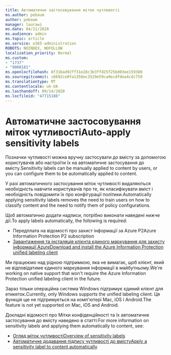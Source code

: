 ```yaml
---
title: Автоматичне застосовування міток чутливості
ms.author: pebaum
author: pebaum
manager: laurawi
ms.date: 04/21/2020
ms.audience: admin
ms.topic: article
ms.service: o365-administration
ROBOTS: NOINDEX, NOFOLLOW
localization_priority: Normal
ms.custom:
- "1737"
- "9000181"
ms.openlocfilehash: 8f316ad92ff31e28c3b3ffd25f25bd03ee159380
ms.sourcegitcommit: c6692ce0fa1358ec3529e59ca0ecdfdea4cdc759
ms.translationtype: MT
ms.contentlocale: uk-UA
ms.lasthandoff: 09/14/2020
ms.locfileid: "47715186"
---
```

# <a name="auto-apply-sensitivity-labels"></a><span data-ttu-id="9a157-102">Автоматичне застосовування міток чутливості</span><span class="sxs-lookup"><span data-stu-id="9a157-102">Auto-apply sensitivity labels</span></span>

<span data-ttu-id="9a157-103">Позначки чутливості можна вручну застосувати до вмісту за допомогою користувачів або настроїти їх на автоматичне застосування до вмісту.</span><span class="sxs-lookup"><span data-stu-id="9a157-103">Sensitivity labels can be manually applied to content by users, or you can configure them to be automatically applied to content.</span></span>

<span data-ttu-id="9a157-104">У разі автоматичного застосування міток чутливості видаляються необхідність навчити користувачів про те, як класифікувати вміст і необхідність повідомити їх про конфігурації політики.</span><span class="sxs-lookup"><span data-stu-id="9a157-104">Automatically applying sensitivity labels removes the need to train users on how to classify content and the need to notify them of policy configurations.</span></span>

<span data-ttu-id="9a157-105">Щоб автоматично додати надписи, потрібно виконати наведені нижче дії.</span><span class="sxs-lookup"><span data-stu-id="9a157-105">To apply labels automatically, the following is required:</span></span>

- <span data-ttu-id="9a157-106">Передплата на відомості про захист інформації за Azure P2</span><span class="sxs-lookup"><span data-stu-id="9a157-106">Azure Information Protection P2 subscription</span></span>
- [<span data-ttu-id="9a157-107">Завантаження та інсталяція клієнта єдиного маркування для захисту інформації Azure</span><span class="sxs-lookup"><span data-stu-id="9a157-107">Download and install the Azure Information Protection unified labeling client</span></span>](https://docs.microsoft.com/azure/information-protection/rms-client/install-unifiedlabelingclient-app)

<span data-ttu-id="9a157-108">Ми працюємо над рідною підтримкою, яка не вимагає, щоб клієнт, який не відповідатиме єдиного маркування інформації в майбутньому.</span><span class="sxs-lookup"><span data-stu-id="9a157-108">We're working on native support that won't require the Azure Information Protection unified labeling client in the future.</span></span>

<span data-ttu-id="9a157-109">Зараз тільки операційна система Windows підтримує єдиний клієнт для етикеток.</span><span class="sxs-lookup"><span data-stu-id="9a157-109">Currently, only Windows supports the unified labeling client.</span></span>  <span data-ttu-id="9a157-110">Ця функція ще не підтримується на комп'ютері Mac, iOS і Android.</span><span class="sxs-lookup"><span data-stu-id="9a157-110">The feature is not yet supported on Mac, iOS and Android.</span></span>

<span data-ttu-id="9a157-111">Докладні відомості про Мітки конфіденційності та їх автоматичне застосування до вмісту наведено в статті:</span><span class="sxs-lookup"><span data-stu-id="9a157-111">For more information on sensitivity labels and applying them automatically to content,  see:</span></span>

- [<span data-ttu-id="9a157-112">Огляд міток чутливості</span><span class="sxs-lookup"><span data-stu-id="9a157-112">Overview of sensitivity labels</span></span>](https://docs.microsoft.com/microsoft-365/compliance/sensitivity-labels)
- [<span data-ttu-id="9a157-113">Автоматичне додавання підпису чутливості до вмісту</span><span class="sxs-lookup"><span data-stu-id="9a157-113">Apply a sensitivity label to content automatically</span></span>](https://docs.microsoft.com/office365/securitycompliance/apply_sensitivity_label_automatically)